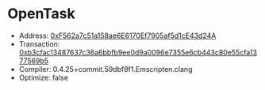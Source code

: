 # OpenTask
- Address: [0xF562a7c51a158ae6E6170Ef7905af5d1cE43d24A](https://rinkeby.etherscan.io/address/0xf562a7c51a158ae6e6170ef7905af5d1ce43d24a)
- Transaction: [0xb3cfac13487637c36a6bbfb9ee0d9a0096e7355e6cb443c80e55cfa1377569b5](https://rinkeby.etherscan.io/tx/0xb3cfac13487637c36a6bbfb9ee0d9a0096e7355e6cb443c80e55cfa1377569b5)
- Compiler: 0.4.25+commit.59dbf8f1.Emscripten.clang
- Optimize: false
